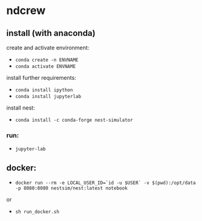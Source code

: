 # ndcrew

## install (with anaconda)

create and activate environment:
- ```conda create -n ENVNAME``` 
- ```conda activate ENVNAME```

install further requirements:
- ```conda install ipython```
- ```conda install jupyterlab```

install nest:
- ```conda install -c conda-forge nest-simulator```

### run:
- ```jupyter-lab```

## docker:
- ```docker run --rm -e LOCAL_USER_ID=`id -u $USER` -v $(pwd):/opt/data -p 8080:8080 nestsim/nest:latest notebook```

or

- ```sh run_docker.sh```
